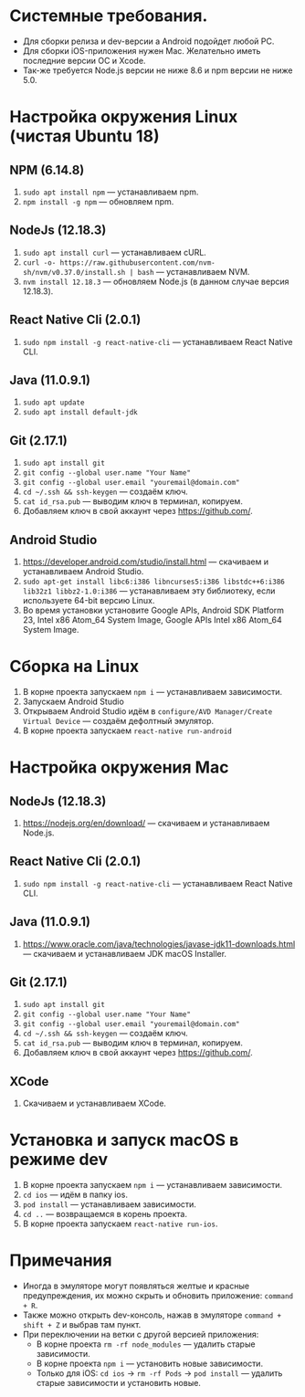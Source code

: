 # Системные требования.
- Для сборки релиза и dev-версии a Android подойдет любой PC.
- Для сборки iOS-приложения нужен Mac. Желательно иметь последние версии ОС и Xcode.
- Так-же требуется Node.js версии не ниже 8.6 и npm версии не ниже 5.0.

# Настройка окружения Linux (чистая Ubuntu 18)
## NPM (6.14.8)
1. `sudo apt install npm` — устанавливаем npm.
2. `npm install -g npm` — обновляем npm.

## NodeJs (12.18.3)
1. `sudo apt install curl` — устанавливаем cURL.
2. `curl -o- https://raw.githubusercontent.com/nvm-sh/nvm/v0.37.0/install.sh | bash` — устанавливаем NVM.
3. `nvm install 12.18.3` — обновляем Node.js (в данном случае версия 12.18.3).

## React Native Cli (2.0.1)
1. `sudo npm install -g react-native-cli` — устанавливаем React Native CLI.

## Java (11.0.9.1)
1. `sudo apt update`
2. `sudo apt install default-jdk`

## Git (2.17.1)
1. `sudo apt install git`
2. `git config --global user.name "Your Name"`
3. `git config --global user.email "youremail@domain.com"`
4. `cd ~/.ssh && ssh-keygen` — создаём ключ.
5. `cat id_rsa.pub` — выводим ключ в терминал, копируем.
6. Добавляем ключ в свой аккаунт через https://github.com/.

## Android Studio
1. https://developer.android.com/studio/install.html — скачиваем и устанавливаем Android Studio.
2. `sudo apt-get install libc6:i386 libncurses5:i386 libstdc++6:i386 lib32z1 libbz2-1.0:i386` — устанавливаем эту библиотеку, если используете 64-bit версию Linux.
3. Во время установки установите Google APIs, Android SDK Platform 23, Intel x86 Atom_64 System Image, Google APIs Intel x86 Atom_64 System Image.

# Сборка на Linux
1. В корне проекта запускаем `npm i` — устанавливаем зависимости.
2. Запускаем Android Studio
3. Открываем Android Studio идём в `configure/AVD Manager/Create Virtual Device` — создаём дефолтный эмулятор.
4. В корне проекта запускаем `react-native run-android`

# Настройка окружения Mac
## NodeJs (12.18.3)
1. https://nodejs.org/en/download/ — скачиваем и устанавливаем Node.js.

## React Native Cli (2.0.1)
1. `sudo npm install -g react-native-cli` — устанавливаем React Native CLI.

## Java (11.0.9.1)
1. https://www.oracle.com/java/technologies/javase-jdk11-downloads.html — скачиваем и устанавливаем JDK macOS Installer.

## Git (2.17.1)
1. `sudo apt install git`
2. `git config --global user.name "Your Name"`
3. `git config --global user.email "youremail@domain.com"`
4. `cd ~/.ssh && ssh-keygen` — создаём ключ.
5. `cat id_rsa.pub` — выводим ключ в терминал, копируем.
6. Добавляем ключ в свой аккаунт через https://github.com/.

## XCode
1. Скачиваем и устанавливаем XCode.

# Установка и запуск macOS в режиме dev
1. В корне проекта запускаем `npm i` — устанавливаем зависимости.
2. `cd ios` — идём в папку ios.
3. `pod install` — устанавливаем зависимости.
4. `cd ..` — возвращаемся в корень проекта.
5. В корне проекта запускаем `react-native run-ios`.

# Примечания
- Иногда в эмуляторе могут появляться желтые и красные предупреждения, их можно скрыть и обновить приложение: `command + R`.
- Также можно открыть dev-консоль, нажав в эмуляторе `command + shift + Z` и выбрав там пункт.
- При переключении на ветки с другой версией приложения:
  - В корне проекта `rm -rf node_modules` — удалить старые зависимости.
  - В корне проекта `npm i` — установить новые зависимости.
  - Только для iOS: `cd ios` → `rm -rf Pods` → `pod install` — удалить старые зависимости и установить новые.
